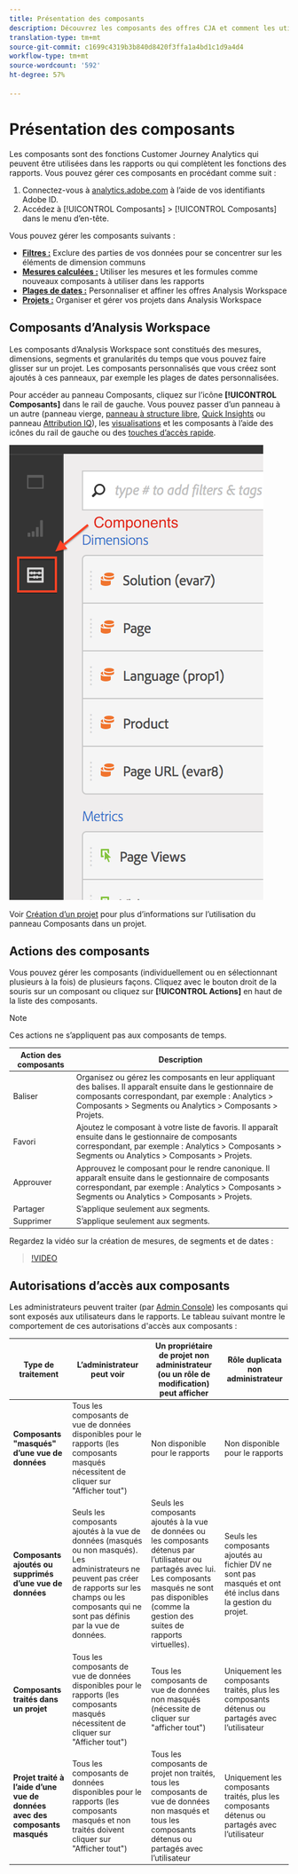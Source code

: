 ```yaml
---
title: Présentation des composants
description: Découvrez les composants des offres CJA et comment les utiliser dans la création de rapports.
translation-type: tm+mt
source-git-commit: c1699c4319b3b840d8420f3ffa1a4bd1c1d9a4d4
workflow-type: tm+mt
source-wordcount: '592'
ht-degree: 57%

---
```



# Présentation des composants

Les composants sont des fonctions Customer Journey Analytics qui peuvent être utilisées dans les rapports ou qui complètent les fonctions des rapports. Vous pouvez gérer ces composants en procédant comme suit :

1. Connectez-vous à [analytics.adobe.com](https://analytics.adobe.com) à l’aide de vos identifiants Adobe ID.
2. Accédez à [!UICONTROL Composants] > [!UICONTROL Composants] dans le menu d’en-tête.

Vous pouvez gérer les composants suivants :

* [**Filtres :**](filters/filters-overview.md) Exclure des parties de vos données pour se concentrer sur les éléments de dimension communs
* [**Mesures calculées :**](calc-metrics/calc-metr-overview.md) Utiliser les mesures et les formules comme nouveaux composants à utiliser dans les rapports
* [**Plages de dates :**](date-ranges/overview.md) Personnaliser et affiner les offres Analysis Workspace
* [**Projets :**](/help/analysis-workspace/home.md) Organiser et gérer vos projets dans Analysis Workspace

## Composants d’Analysis Workspace

Les composants d’Analysis Workspace sont constitués des mesures, dimensions, segments et granularités du temps que vous pouvez faire glisser sur un projet. Les composants personnalisés que vous créez sont ajoutés à ces panneaux, par exemple les plages de dates personnalisées.

Pour accéder au panneau Composants, cliquez sur l’icône **[!UICONTROL Composants]** dans le rail de gauche. Vous pouvez passer d’un panneau à un autre (panneau vierge, [panneau à structure libre](/help/analysis-workspace/visualizations/freeform-table/freeform-table.md), [Quick Insights](/help/analysis-workspace/c-panels/quickinsight.md) ou panneau [Attribution IQ](/help/analysis-workspace/c-panels/attribution.md)), les [visualisations](/help/analysis-workspace/visualizations/freeform-analysis-visualizations.md) et les composants à l’aide des icônes du rail de gauche ou des [touches d’accès rapide](/help/analysis-workspace/build-workspace-project/fa-shortcut-keys.md).

![](assets/components.png)

Voir [Création d’un projet](/help/analysis-workspace/home.md) pour plus d’informations sur l’utilisation du panneau Composants dans un projet.

## Actions des composants

Vous pouvez gérer les composants (individuellement ou en sélectionnant plusieurs à la fois) de plusieurs façons. Cliquez avec le bouton droit de la souris sur un composant ou cliquez sur **[!UICONTROL Actions]** en haut de la liste des composants.

>[!NOTE]
>
>Ces actions ne s’appliquent pas aux composants de temps.

| Action des composants | Description |
|--- |--- |
| Baliser | Organisez ou gérez les composants en leur appliquant des balises. Il apparaît ensuite dans le gestionnaire de composants correspondant, par exemple : Analytics > Composants > Segments ou Analytics > Composants > Projets. |
| Favori | Ajoutez le composant à votre liste de favoris. Il apparaît ensuite dans le gestionnaire de composants correspondant, par exemple : Analytics > Composants > Segments ou Analytics > Composants > Projets. |
| Approuver | Approuvez le composant pour le rendre canonique. Il apparaît ensuite dans le gestionnaire de composants correspondant, par exemple : Analytics > Composants > Segments ou Analytics > Composants > Projets. |
| Partager | S’applique seulement aux segments. |
| Supprimer | S’applique seulement aux segments. |

Regardez la vidéo sur la création de mesures, de segments et de dates :

>[!VIDEO](https://video.tv.adobe.com/v/23979)

## Autorisations d’accès aux composants

Les administrateurs peuvent traiter (par [Admin Console](https://experienceleague.adobe.com/docs/core-services/interface/manage-users-and-products/admin-getting-started.html?lang=en#manage-users-and-products)) les composants qui sont exposés aux utilisateurs dans le rapports. Le tableau suivant montre le comportement de ces autorisations d&#39;accès aux composants :

| Type de traitement | L’administrateur peut voir | Un propriétaire de projet non administrateur (ou un rôle de modification) peut afficher | Rôle duplicata non administrateur |
| --- | --- | --- | --- |
| **Composants &quot;masqués&quot; d’une vue de données** | Tous les composants de vue de données disponibles pour le rapports (les composants masqués nécessitent de cliquer sur &quot;Afficher tout&quot;) | Non disponible pour le rapports | Non disponible pour le rapports |
| **Composants ajoutés ou supprimés d’une vue de données** | Seuls les composants ajoutés à la vue de données (masqués ou non masqués). Les administrateurs ne peuvent pas créer de rapports sur les champs ou les composants qui ne sont pas définis par la vue de données. | Seuls les composants ajoutés à la vue de données ou les composants détenus par l’utilisateur ou partagés avec lui. Les composants masqués ne sont pas disponibles (comme la gestion des suites de rapports virtuelles). | Seuls les composants ajoutés au fichier DV ne sont pas masqués et ont été inclus dans la gestion du projet. |
| **Composants traités dans un projet** | Tous les composants de vue de données disponibles pour le rapports (les composants masqués nécessitent de cliquer sur &quot;Afficher tout&quot;) | Tous les composants de vue de données non masqués (nécessite de cliquer sur &quot;afficher tout&quot;) | Uniquement les composants traités, plus les composants détenus ou partagés avec l’utilisateur |
| **Projet traité à l’aide d’une vue de données avec des composants masqués** | Tous les composants de données disponibles pour le rapports (les composants masqués et non traités doivent cliquer sur &quot;Afficher tout&quot;) | Tous les composants de projet non traités, tous les composants de vue de données non masqués et tous les composants détenus ou partagés avec l’utilisateur | Uniquement les composants traités, plus les composants détenus ou partagés avec l’utilisateur |

